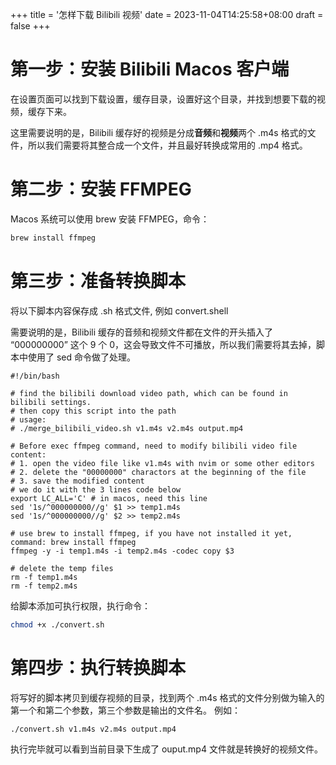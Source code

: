 +++
title = '怎样下载 Bilibili 视频'
date = 2023-11-04T14:25:58+08:00
draft = false
+++

# 第一步：安装 Bilibili Macos 客户端
在设置页面可以找到下载设置，缓存目录，设置好这个目录，并找到想要下载的视频，缓存下来。

这里需要说明的是，Bilibili 缓存好的视频是分成**音频**和**视频**两个 .m4s 格式的文件，所以我们需要将其整合成一个文件，并且最好转换成常用的 .mp4 格式。

# 第二步：安装 FFMPEG
Macos 系统可以使用 brew 安装 FFMPEG，命令：
```bash
brew install ffmpeg
```

# 第三步：准备转换脚本
将以下脚本内容保存成 .sh 格式文件, 例如 convert.shell

需要说明的是，Bilibili 缓存的音频和视频文件都在文件的开头插入了 “000000000” 这个 9 个 0，这会导致文件不可播放，所以我们需要将其去掉，脚本中使用了 sed 命令做了处理。

```shell
#!/bin/bash

# find the bilibili download video path, which can be found in bilibili settings.
# then copy this script into the path
# usage:
# ./merge_bilibili_video.sh v1.m4s v2.m4s output.mp4

# Before exec ffmpeg command, need to modify bilibili video file content:
# 1. open the video file like v1.m4s with nvim or some other editors
# 2. delete the "00000000" charactors at the beginning of the file
# 3. save the modified content
# we do it with the 3 lines code below
export LC_ALL='C' # in macos, need this line
sed '1s/^000000000//g' $1 >> temp1.m4s
sed '1s/^000000000//g' $2 >> temp2.m4s

# use brew to install ffmpeg, if you have not installed it yet, command: brew install ffmpeg
ffmpeg -y -i temp1.m4s -i temp2.m4s -codec copy $3

# delete the temp files
rm -f temp1.m4s
rm -f temp2.m4s
```

给脚本添加可执行权限，执行命令：
```bash
chmod +x ./convert.sh
```

# 第四步：执行转换脚本
将写好的脚本拷贝到缓存视频的目录，找到两个 .m4s 格式的文件分别做为输入的第一个和第二个参数，第三个参数是输出的文件名。
例如：
```bash
./convert.sh v1.m4s v2.m4s output.mp4
```
执行完毕就可以看到当前目录下生成了 ouput.mp4 文件就是转换好的视频文件。
